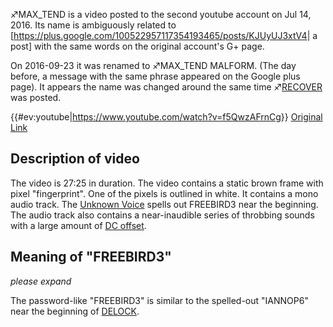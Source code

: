 ♐MAX\_TEND is a video posted to the second youtube account on Jul 14,
2016. Its name is ambiguously related to
\[<https://plus.google.com/100522957117354193465/posts/KJUyUJ3xtV4>| a
post\] with the same words on the original account's G+ page.

On 2016-09-23 it was renamed to ♐MAX\_TEND MALFORM. (The day before, a
message with the same phrase appeared on the Google plus page). It
appears the name was changed around the same time
♐[RECOVER](RECOVER "wikilink") was posted.

{{\#ev:youtube|<https://www.youtube.com/watch?v=f5QwzAFrnCg>}} [Original
Link](https://youtu.be/rc__oa08k4Q)

## Description of video

The video is 27:25 in duration. The video contains a static brown frame
with pixel "fingerprint". One of the pixels is outlined in white. It
contains a mono audio track. The [Unknown
Voice](Unknown_Voice "wikilink") spells out FREEBIRD3 near the
beginning. The audio track also contains a near-inaudible series of
throbbing sounds with a large amount of [DC
offset](DC_offset "wikilink").

## Meaning of "FREEBIRD3"

*please expand*

The password-like "FREEBIRD3" is similar to the spelled-out "IANNOP6"
near the beginning of [DELOCK](DELOCK "wikilink").
